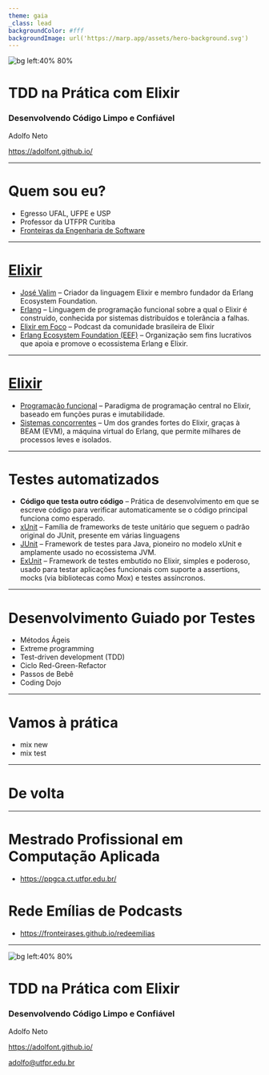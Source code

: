 ```yaml
---
theme: gaia
_class: lead
backgroundColor: #fff
backgroundImage: url('https://marp.app/assets/hero-background.svg')
---
```


![bg left:40% 80%](https://adolfont.github.io/images/AdolfoNeto_240x240.jpg)

# TDD na Prática com Elixir
### Desenvolvendo Código Limpo e Confiável

Adolfo Neto

https://adolfont.github.io/


<!--

Mini-bio:

Adolfo Neto é Professor Associado na Universidade Tecnológica Federal do Paraná. Sua pesquisa em Engenharia de Software tem como foco ajudar desenvolvedores a compartilhar conhecimento e adquirir tanto expertise científica quanto prática.

É co-criador e coapresentador dos podcasts Fronteiras da Engenharia de Software, Elixir em Foco e Emílias Podcast – Mulheres na Computação (todos em português), além de co-criador e coapresentador do Hello, Erlang! e criador e apresentador do Professor Adolfo Neto.

Título:
TDD na Prática com Elixir: Desenvolvendo Código Limpo e Confiável

Resumo:
Nesta palestra, apresentarei como aplicar Test-Driven Development (TDD) no dia a dia usando a linguagem Elixir. Passaremos por um exemplo prático, partindo da escrita de testes antes da implementação, evoluindo o código em pequenos passos e garantindo feedback rápido com a suíte de testes. Durante a demonstração, discutirei boas práticas, armadilhas comuns e como o ecossistema do Elixir facilita a adoção do TDD para criar software mais robusto, legível e fácil de manter.
>


<!-- 

```elixir
defmodule DistributedHelloWorldTest do
  use ExUnit.Case
  doctest DistributedHelloWorld

  test "greets the world" do
    assert DistributedHelloWorld.hello() == :world
  end
end

```

-->

---

<!-- paginate: true -->

# Quem sou eu?

- Egresso UFAL, UFPE e USP
- Professor da UTFPR Curitiba
- [Fronteiras da Engenharia de Software](https://fronteirases.github.io/)


---

# [Elixir](https://elixir-lang.org/)

- [José Valim](https://github.com/josevalim) – Criador da linguagem Elixir e membro fundador da Erlang Ecosystem Foundation.
- [Erlang](https://www.erlang.org/) – Linguagem de programação funcional sobre a qual o Elixir é construído, conhecida por sistemas distribuídos e tolerância a falhas.
- [Elixir em Foco](https://www.elixiremfoco.com) – Podcast da comunidade brasileira de Elixir  
- [Erlang Ecosystem Foundation (EEF)](https://erlef.org/) – Organização sem fins lucrativos que apoia e promove o ecossistema Erlang e Elixir.

---

# [Elixir](https://elixir-lang.org/)


- [Programação funcional](https://en.wikipedia.org/wiki/Functional_programming) – Paradigma de programação central no Elixir, baseado em funções puras e imutabilidade.
- [Sistemas concorrentes](https://hexdocs.pm/elixir/processes.html) – Um dos grandes fortes do Elixir, graças à BEAM (EVM), a máquina virtual do Erlang, que permite milhares de processos leves e isolados.

---


# Testes automatizados

- **Código que testa outro código** – Prática de desenvolvimento em que se escreve código para verificar automaticamente se o código principal funciona como esperado.
- [xUnit](https://en.wikipedia.org/wiki/XUnit) – Família de frameworks de teste unitário que seguem o padrão original do JUnit, presente em várias linguagens
- [JUnit](https://junit.org/junit5/) – Framework de testes para Java, pioneiro no modelo xUnit e amplamente usado no ecossistema JVM.
- [ExUnit](https://hexdocs.pm/ex_unit/ExUnit.html) – Framework de testes embutido no Elixir, simples e poderoso, usado para testar aplicações funcionais com suporte a assertions, mocks (via bibliotecas como Mox) e testes assíncronos.

---

# Desenvolvimento Guiado por Testes

- Métodos Ágeis
- Extreme programming
- Test-driven development (TDD)
- Ciclo Red-Green-Refactor
- Passos de Bebê
- Coding Dojo

---

# Vamos à prática

- mix new <nome do projeto>
- mix test

---

# De volta

---

# Mestrado Profissional em Computação Aplicada 

- <https://ppgca.ct.utfpr.edu.br/>

# Rede Emílias de Podcasts

- <https://fronteirases.github.io/redeemilias>

---

![bg left:40% 80%](https://adolfont.github.io/images/AdolfoNeto_240x240.jpg)

# TDD na Prática com Elixir
### Desenvolvendo Código Limpo e Confiável

Adolfo Neto

https://adolfont.github.io/

adolfo@utfpr.edu.br